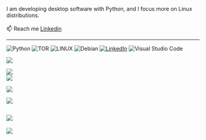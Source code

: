 I am developing desktop software with Python, and I focus more on Linux distributions.
<br><br>📫 Reach me [Linkedin](https://www.linkedin.com/in/burak-t%C3%BCys%C3%BCz-a40b48302)

---

![Python](https://img.shields.io/badge/python-3670A0?style=for-the-badge&logo=python&logoColor=ffdd54) ![TOR](https://img.shields.io/badge/tor-%237E4798.svg?style=for-the-badge&logo=tor-project&logoColor=white) ![LINUX](https://img.shields.io/badge/Linux-FCC624?style=for-the-badge&logo=linux&logoColor=black) ![Debian](https://img.shields.io/badge/Debian-D70A53?style=for-the-badge&logo=debian&logoColor=white)
[![LinkedIn](https://img.shields.io/badge/linkedin-%230077B5.svg?style=for-the-badge&logo=linkedin&logoColor=white)](https://www.linkedin.com/in/burak-t%C3%BCys%C3%BCz-a40b48302) 
![Visual Studio Code](https://img.shields.io/badge/Visual%20Studio%20Code-0078d7.svg?style=for-the-badge&logo=visual-studio-code&logoColor=white)


![](https://github-readme-stats.vercel.app/api?username=BurakTuysuz&show_icons=true&theme=radical)

![](https://github-readme-streak-stats.herokuapp.com/?user=BurakTuysuz&theme=radical&hide_border=false)<br/>
![](https://github-readme-stats.vercel.app/api/top-langs/?username=BurakTuysuz&theme=radical&hide_border=false&include_all_commits=true&count_private=false&layout=compact)


![](https://github-contributor-stats.vercel.app/api?username=BurakTuysuz&limit=5&theme=radical&combine_all_yearly_contributions=true)

[![](https://github-readme-stats.vercel.app/api/pin/?username=BurakTuysuz&repo=DarknessOnion)](https://github.com/BurakTuysuz/DarknessOnion)

[![](https://github-readme-stats.vercel.app/api/pin/?username=BurakTuysuz&repo=MebK12Bot)](https://github.com/BurakTuysuz/MebK12Bot)
---

![](https://komarev.com/ghpvc/?username=BurakTuysuz&color=blueviolet)
